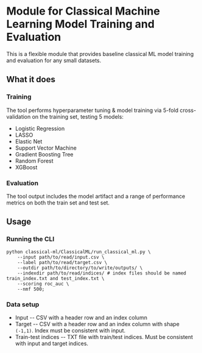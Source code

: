 # Module for Classical Machine Learning Model Training and Evaluation

This is a flexible module that provides baseline classical ML model training and evaluation for any small datasets. 

## What it does 

### Training 

The tool performs hyperparameter tuning & model training via 5-fold cross-validation on the training set, testing 5 models: 

* Logistic Regression
* LASSO
* Elastic Net 
* Support Vector Machine
* Gradient Boosting Tree
* Random Forest
* XGBoost

### Evaluation 

The tool output includes the model artifact and a range of performance metrics on both the train set and test set. 

## Usage 

### Running the CLI

```
python classical-ml/ClassicalML/run_classical_ml.py \
    --input path/to/read/input.csv \
    --label path/to/read/target.csv \
    --outdir path/to/directory/to/write/outputs/ \
    --indexdir path/to/read/indices/ # index files should be named train_index.txt and test_index.txt \
    --scoring roc_auc \
    --nmf 500;
```

### Data setup 

* Input -- CSV with a header row and an index column 
* Target -- CSV with a header row and an index column with shape `(-1,1)`. Index must be consistent with input. 
* Train-test indices -- TXT file with train/test indices. Must be consistent with input and target indices. 

